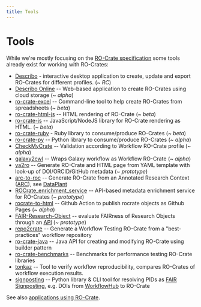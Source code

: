 ```yaml
---
title: Tools
---
```

<!--
   Copyright 2019-2020 The University of Manchester and RO Crate contributors 
   <https://github.com/ResearchObject/ro-crate/graphs/contributors>

   Licensed under the Apache License, Version 2.0 (the "License");
   you may not use this file except in compliance with the License.
   You may obtain a copy of the License at

       http://www.apache.org/licenses/LICENSE-2.0

   Unless required by applicable law or agreed to in writing, software
   distributed under the License is distributed on an "AS IS" BASIS,
   WITHOUT WARRANTIES OR CONDITIONS OF ANY KIND, either express or implied.
   See the License for the specific language governing permissions and
   limitations under the License.
-->

# Tools

While we're mostly focusing on the [RO-Crate specification](../specification.md) some tools already exist for working with RO-Crates:

 - [Describo](https://arkisto-platform.github.io/describo/) - interactive desktop application to create, update and export RO-Crates for different profiles. (~ _RC_)
 - [Describo Online](https://arkisto-platform.github.io/describo-online/) -- Web-based application to create RO-Crates using cloud storage (~ _alpha_)
 - [ro-crate-excel](https://www.npmjs.com/package/ro-crate-excel) -- Command-line tool to help create RO-Crates from spreadsheets (~ _beta_)
 - [ro-crate-html-js](https://www.npmjs.com/package/ro-crate-html-js) -- HTML rendering of RO-Crate (~ _beta_)
 - [ro-crate-js](https://www.npmjs.com/package/ro-crate) -- JavaScript/NodeJS library for RO-Crate rendering as HTML. (~ _beta_)
 - [ro-crate-ruby](https://github.com/fbacall/ro-crate-ruby) - Ruby library to consume/produce RO-Crates (~ _beta_)
 - [ro-crate-py](https://github.com/researchobject/ro-crate-py) -- Python library to consume/produce RO-Crates (~ _alpha_)
 - [CheckMyCrate](https://github.com/KockataEPich/CheckMyCrate/tree/Version_0.2) -- Validation according to Workflow RO-Crate profile (~ _alpha_)
 - [galaxy2cwl](https://github.com/workflowhub-eu/galaxy2cwl) -- Wraps Galaxy workflow as Workflow RO-Crate (~ _alpha_)
 - [ya2ro](https://github.com/oeg-upm/ya2ro) -- Generate RO-Crate and HTML page from YAML template with look-up of DOI/ORCID/GitHub metadata (~ _prototype_)
 - [arc-to-roc](https://github.com/nfdi4plants/arc-to-roc) -- Generate RO-Crate from an Annotated Research Context ([ARC](https://nfdi4plants.org/content/docs/AnnotatedResearchContext.html)), see [DataPlant](../in-use/index.md#dataplant)
 - [ROCrate_enrichment_service](https://github.com/oeg-upm/ROCrate_enrichment_service) -- API-based metadata enrichment service for RO-Crates (~ _prototype_)
 - [rocrate-to-html](https://github.com/vliz-be-opsci/rocrate-to-html)  -- Github Action to publish rocrate objects as Github Pages (~ _alpha_)
 - [FAIR-Research-Object](https://github.com/oeg-upm/FAIR-Research-Object) -- evaluate FAIRness of Research Objects through an [API](https://app.swaggerhub.com/apis/esgg/FAIROs/1.0.0-oas3) (~ _prototype_)
 - [repo2crate](https://github.com/crs4/repo2crate) -- Generate a Workflow Testing RO-Crate from a "best-practices" workflow repository
 - [ro-crate-java](https://github.com/kit-data-manager/ro-crate-java) -- Java API for creating and modifying RO-Crate using builder pattern
 - [ro-crate-benchmarks](https://github.com/kit-data-manager/ro-crate-benchmarks) -- Benchmarks for performance testing RO-Crate libraries
 - [tonkaz](https://github.com/sapporo-wes/tonkaz) -- Tool to verify workflow reproducibility, compares RO-Crates of workflow execution results.
 - [signposting](https://pypi.org/project/signposting/) -- Python library & CLI tool for resolving PIDs as [FAIR Signposting](https://signposting.org/FAIR/), e.g. DOIs from [WorkflowHub](https://workflowhub.eu/) to RO-Crate

See also [applications using RO-Crate](../in-use/).
